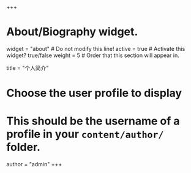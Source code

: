 +++
# About/Biography widget.
widget = "about"  # Do not modify this line!
active = true  # Activate this widget? true/false
weight = 5  # Order that this section will appear in.

title = "个人简介"

# Choose the user profile to display
# This should be the username of a profile in your `content/author/` folder.
author = "admin"
+++
